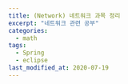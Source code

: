 ```yaml
---
title: (Network) 네트워크 과목 정리
excerpt: "네트워크 관련 공부"
categories:
  - math
tags:
  - Spring
  - eclipse
last_modified_at: 2020-07-19
---
```

